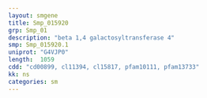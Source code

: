 ```yaml
---
layout: smgene
title: Smp_015920
grp: Smp_01
description: "beta 1,4 galactosyltransferase 4"
smp: Smp_015920.1
uniprot: "G4VJP0"
length:  1059
cdd: "cd00899, cl11394, cl15817, pfam10111, pfam13733"
kk: ns
categories: sm
---
```

